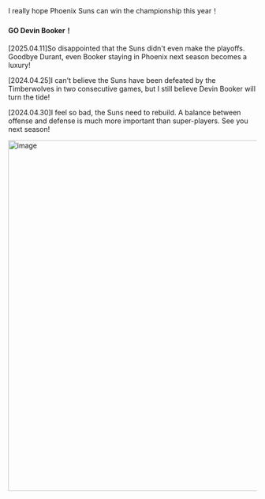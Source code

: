 I really hope Phoenix Suns can win the championship this year！

#### GO Devin Booker！
[2025.04.11]So disappointed that the Suns didn't even make the playoffs. Goodbye Durant, even Booker staying in Phoenix next season becomes a luxury! 

[2024.04.25]I can't believe the Suns have been defeated by the Timberwolves in two consecutive games, but I still believe Devin Booker will turn the tide! 

[2024.04.30]I feel so bad, the Suns need to rebuild. A balance between offense and defense is much more important than super-players. See you next season!

<img width="711" alt="image" src="https://github.com/MaxGYX/Road2Next/assets/158791943/e207c96a-2c41-43f4-b587-0ca1c7db597f">

